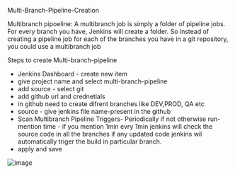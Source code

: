Multi-Branch-Pipeline-Creation

Multibranch pipoeline: A multibranch job is simply a folder of pipeline jobs. For every branch you have, Jenkins will create a folder. 
So instead of creating a pipeline job for each of the branches you have in a git repository, you could use a multibranch job

Steps to create Multi-branch-pipeline

* Jenkins Dashboard - create new item
* give project name and select multi-branch-pipeline
* add source - select git
* add github url and crednetials
* in github need to create difrent branches like DEV,PROD, QA etc
* source - give jenkins file name-present in the github
* Scan Multibranch Pipeline Triggers- Periodically if not otherwise run- mention time -
if you mention 1min evry 1min jenkins will check the source code in all the branches 
if any updated code jenkins wil automatically triger the build in particular branch.
* apply and save

![image](https://user-images.githubusercontent.com/93968708/178915016-08eed083-7dcb-4671-8880-782322956977.png)

